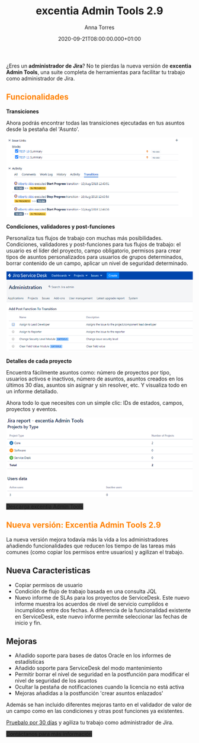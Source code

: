 ﻿---
layout: post
title: 'excentia Admin Tools 2.9'
description: Suite de herramientas para los administradores de Jira
date: '2020-09-21T08:00:00.000+01:00'
author: Anna Torres
categories: 
- productos
- noticias

cover: /img/posts/2020-06-02-excentia-admin-tools-2.7-released.png
modified_time: '2020-09-21T08:00:00.000+01:00'
---

¿Eres un **administrador de Jira**?
No te pierdas la nueva versión de **excentia Admin Tools**, una suite completa de herramientas para facilitar tu trabajo como administrador de Jira.

## <span style="color:#FF8200">Funcionalidades</span>


**Transiciones**

Ahora podrás encontrar todas las transiciones ejecutadas en tus asuntos desde la pestaña del 'Asunto'.

<img src="img/posts/2020-09-21-nueva-version-excentia-admin-tools-2.9-para-administradores-jira-eatools-transition.png" alt="Transiciones en Jira">

**Condiciones, validadores y post-funciones**

Personaliza tus flujos de trabajo con muchas más posibilidades. Condiciones, validadores y post-funciones para tus flujos de trabajo: el usuario es el líder del proyecto, campo obligatorio, permisos para crear tipos de asuntos personalizados para usuarios de grupos determinados, borrar contenido de un campo, aplicar un nivel de seguridad determinado.

<img src="img/posts/2020-09-21-nueva-version-excentia-admin-tools-2.9-para-administradores-jira-eatools-workflow.png" alt="Mejorar los workflows en Jira">

**Detalles de cada proyecto**

Encuentra fácilmente asuntos como: número de proyectos por tipo, usuarios activos e inactivos, número de asuntos, asuntos creados en los últimos 30 días, asuntos sin asignar y sin resolver, etc. Y visualiza todo en un informe detallado.

Ahora todo lo que necesites con un simple clic: IDs de estados, campos, proyectos y eventos.

<img src="img/posts/2020-09-21-nueva-version-excentia-admin-tools-2.9-para-administradores-jira-eatools-report.png" alt="Información detallada en Jira">

<a href="https://marketplace.atlassian.com/apps/1219118/excentia-admin-tools-for-jira?hosting=server&tab=overview" id="contact-button" class="btn btn-outline-white btn-xl" style="background:#333333;border:none" >Descarga excentia Admin Tools</a>

## <span style="color:#FF8200">Nueva versión: Excentia Admin Tools 2.9</span>

La nueva versión mejora todavía más la vida a los administradores añadiendo funcionalidades que reducen los tiempo de las tareas más comunes (como copiar los permisos entre usuarios) y agilizan el trabajo.

## Nueva Caracteristicas

- Copiar permisos de usuario
- Condición de flujo de trabajo basada en una consulta JQL
- Nuevo informe de SLAs para los proyectos de ServiceDesk. Este nuevo informe muestra los acuerdos de nivel de servicio cumplidos e incumplidos entre dos fechas. A diferencia de la funcionalidad existente en ServiceDesk, este nuevo informe permite seleccionar las fechas de inicio y fin.

## Mejoras

- Añadido soporte para bases de datos Oracle en los informes de estadísticas
- Añadido soporte para ServiceDesk del modo mantenimiento
- Permitir borrar el nivel de seguridad  en la postfunción para modificar el nivel de seguridad de los asuntos
- Ocultar la pestaña de notificaciones cuando la licencia no está activa
- Mejoras añadidas a la postfunción 'crear asuntos enlazados'


Además se han incluido diferentes mejoras tanto en el validador de valor de un campo como en las condiciones y otras post funciones ya existentes.

[Pruebalo por 30 días](https://marketplace.atlassian.com/apps/1219118/excentia-admin-tools-for-jira) y agiliza tu trabajo como administrador de Jira.

<span id="contact-button" class="btn btn-outline-white btn-xl" style="background:#333333; border:none" >Contáctanos para más información</span>
<br>